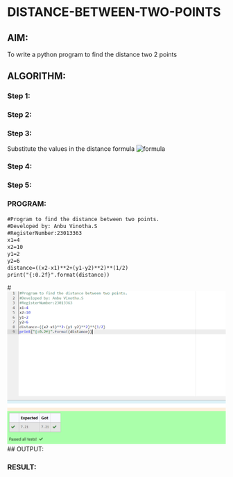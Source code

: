 # DISTANCE-BETWEEN-TWO-POINTS

## AIM:
To write a python program to find the distance two 2 points
## ALGORITHM:
### Step 1: 
### Step 2: 
### Step 3: 
Substitute the values in the distance formula  ![formula](/formula.JPG)
### Step 4: 
### Step 5: 
### PROGRAM:
```
#Program to find the distance between two points.
#Developed by: Anbu Vinotha.S
#RegisterNumber:23013363
x1=4
x2=10
y1=2
y2=6
distance=((x2-x1)**2+(y1-y2)**2)**(1/2)
print("{:0.2f}".format(distance))

```
#![output](distance_ss.png)## OUTPUT:


### RESULT:
